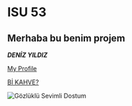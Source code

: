 # ISU 53
## Merhaba bu benim projem
***DENİZ YILDIZ***


[My Profile](https://github.com/denizyildiz0)

[Bİ KAHVE?](https://neurosciencenews.com/files/2023/06/coffee-brain-caffeine-neuroscincces.jpg)

![Gözlüklü Sevimli Dostum](https://www.dekoros.com/wp-content/uploads/2023/03/YCO-00345.jpg)

